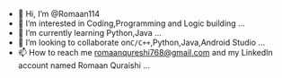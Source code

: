 - 👋 Hi, I’m @Romaan114
- 👀 I’m interested in Coding,Programming and Logic building ...
- 🌱 I’m currently learning Python,Java ...
- 💞️ I’m looking to collaborate on```C/C++```,Python,Java,Android Studio ...
- 📫 How to reach me romaanqureshi768@gmail.com and my LinkedIn account named Romaan Quraishi ...

<!---
Romaan114/Romaan114 is a ✨ special ✨ repository because its `README.md` (this file) appears on your GitHub profile.
You can click the Preview link to take a look at your changes.
--->
